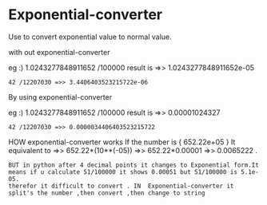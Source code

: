 # Exponential-converter

Use to convert exponential value to normal value.


with out exponential-converter


eg :)
    1.0243277848911652 /100000 result is =>> 1.0243277848911652e-05
    
    42 /12207030 =>> 3.4406403523215722e-06
 
By using exponential-converter

eg :)
    1.0243277848911652 /100000 result is =>> 0.00001024327
    
    42 /12207030 =>> 0.0000034406403523215722
    
    
HOW exponential-converter works 
    If the number is { 652.22e+05 } It equivalent to =>> 652.22*(10**(-05)) =>> 652.22*0.00001 =>> 0.0065222 .
    
    BUT in python after 4 decimal points it changes to Exponential form.It means if u calculate 51/100000 it shows 0.00051 but 51/100000 is 5.1e-05.
    therefor it difficult to convert . IN  Exponential-converter it split's the number ,then convert ,then change to string
